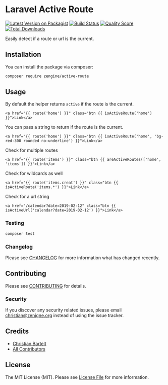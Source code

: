 # Laravel Active Route

[![Latest Version on Packagist](https://img.shields.io/packagist/v/zengine/active-route.svg?style=flat-square)](https://packagist.org/packages/zengine/active-route)
[![Build Status](https://img.shields.io/travis/zengine/active-route/master.svg?style=flat-square)](https://travis-ci.org/zengine/active-route)
[![Quality Score](https://img.shields.io/scrutinizer/g/zengine/active-route.svg?style=flat-square)](https://scrutinizer-ci.com/g/zengine/active-route)
[![Total Downloads](https://img.shields.io/packagist/dt/zengine/active-route.svg?style=flat-square)](https://packagist.org/packages/zengine/active-route)

Easily detect if a route or url is the current.

## Installation

You can install the package via composer:

```bash
composer require zengine/active-route
```

## Usage

By default the helper returns ``active`` if the route is the current. 
```
<a href="{{ route('home') }}" class="btn {{ isActiveRoute('home') }}">Link</a>
```

You can pass a string to return if the route is the current.
```
<a href="{{ route('home') }}" class="btn {{ isActiveRoute('home', 'bg-red-300 rounded no-underline') }}">Link</a>
```

Check for multiple routes
```
<a href="{{ route('items') }}" class="btn {{ areActiveRoutes(['home', 'items']) }}">Link</a>
```

Check for wildcards as well
```
<a href="{{ route('items.creat') }}" class="btn {{ isActiveRoute('items.*') }}">Link</a>
```

Check for a url string
```
<a href="/calendar?date=2019-02-12" class="btn {{ isActiveUrl('calendar?date=2019-02-12') }}">Link</a>
```

### Testing

``` bash
composer test
```

### Changelog

Please see [CHANGELOG](CHANGELOG.md) for more information what has changed recently.

## Contributing

Please see [CONTRIBUTING](CONTRIBUTING.md) for details.

### Security

If you discover any security related issues, please email christian@zenigne.org instead of using the issue tracker.

## Credits

- [Christian Bartelt](https://github.com/zengineOrg)
- [All Contributors](../../contributors)

## License

The MIT License (MIT). Please see [License File](LICENSE.md) for more information.
